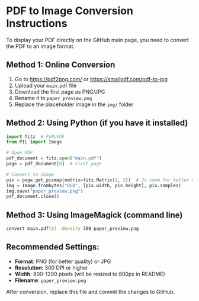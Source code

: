 # PDF to Image Conversion Instructions

To display your PDF directly on the GitHub main page, you need to convert the PDF to an image format.

## Method 1: Online Conversion
1. Go to https://pdf2png.com/ or https://smallpdf.com/pdf-to-jpg
2. Upload your `main.pdf` file
3. Download the first page as PNG/JPG
4. Rename it to `paper_preview.png`
5. Replace the placeholder image in the `img/` folder

## Method 2: Using Python (if you have it installed)
```python
import fitz  # PyMuPDF
from PIL import Image

# Open PDF
pdf_document = fitz.open("main.pdf")
page = pdf_document[0]  # First page

# Convert to image
pix = page.get_pixmap(matrix=fitz.Matrix(2, 2))  # 2x zoom for better quality
img = Image.frombytes("RGB", [pix.width, pix.height], pix.samples)
img.save("paper_preview.png")
pdf_document.close()
```

## Method 3: Using ImageMagick (command line)
```bash
convert main.pdf[0] -density 300 paper_preview.png
```

## Recommended Settings:
- **Format**: PNG (for better quality) or JPG
- **Resolution**: 300 DPI or higher
- **Width**: 800-1200 pixels (will be resized to 800px in README)
- **Filename**: `paper_preview.png`

After conversion, replace this file and commit the changes to GitHub.
